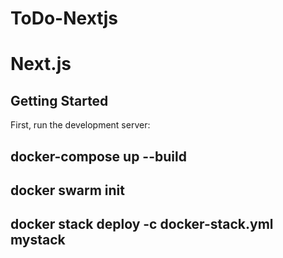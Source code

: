 
# ToDo-Nextjs

# Next.js

## Getting Started

First, run the development server:


## docker-compose up --build

## docker swarm init

## docker stack deploy -c docker-stack.yml mystack
